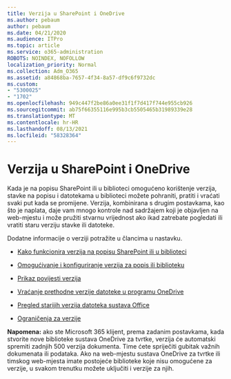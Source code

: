 ```yaml
---
title: Verzija u SharePoint i OneDrive
ms.author: pebaum
author: pebaum
ms.date: 04/21/2020
ms.audience: ITPro
ms.topic: article
ms.service: o365-administration
ROBOTS: NOINDEX, NOFOLLOW
localization_priority: Normal
ms.collection: Adm_O365
ms.assetid: a84868ba-7657-4f34-8a57-df9c6f9732dc
ms.custom:
- "5300025"
- "1702"
ms.openlocfilehash: 949c447f2be86a0ee31f1f7d417f744e955cb926
ms.sourcegitcommit: ab75f66355116e995b3cb5505465b31989339e28
ms.translationtype: MT
ms.contentlocale: hr-HR
ms.lasthandoff: 08/13/2021
ms.locfileid: "58328364"
---
```

# <a name="versioning-in-sharepoint-and-onedrive"></a>Verzija u SharePoint i OneDrive 


Kada je na popisu SharePoint ili u biblioteci omogućeno korištenje verzija, stavke na popisu i datotekama u biblioteci možete pohraniti, pratiti i vraćati svaki put kada se promijene. Verzija, kombinirana s drugim postavkama, kao što je naplata, daje vam mnogo kontrole nad sadržajem koji je objavljen na web-mjestu i može pružiti stvarnu vrijednost ako ikad zatrebate pogledati ili vratiti staru verziju stavke ili datoteke.

Dodatne informacije o verziji potražite u člancima u nastavku.

- [Kako funkcionira verzija na popisu SharePoint ili u biblioteci](https://support.office.com/article/how-does-versioning-work-in-a-sharepoint-list-or-library-0f6cd105-974f-44a4-aadb-43ac5bdfd247)

- [Omogućivanje i konfiguriranje verzija za popis ili biblioteku](https://support.office.com/article/enable-and-configure-versioning-for-a-list-or-library-1555d642-23ee-446a-990a-bcab618c7a37?ocmsassetID=HA102772148&amp;CTT=3&amp;CorrelationId=52441bb1-a619-4375-89d5-19d28769890f)

- [Prikaz povijesti verzija](https://support.office.com/article/View-the-version-history-of-an-item-or-file-in-a-list-or-library-53262060-5092-424D-A50B-C798B0EC32B1)

- [Vraćanje prethodne verzije datoteke u programu OneDrive](https://support.office.com/article/restore-a-previous-version-of-a-file-in-onedrive-159cad6d-d76e-4981-88ef-de6e96c93893)

- [Pregled starijih verzija datoteka sustava Office](https://support.office.com/article/view-previous-versions-of-office-files-5c1e076f-a9c9-41b8-8ace-f77b9642e2c2)

- [Ograničenja za verzije](https://docs.microsoft.com/office365/servicedescriptions/sharepoint-online-service-description/sharepoint-online-limits)

**Napomena:** ako ste Microsoft 365 klijent, prema zadanim postavkama, kada stvorite nove biblioteke sustava OneDrive za tvrtke, verzija će automatski spremiti zadnjih 500 verzija dokumenta. Time ćete spriječiti gubitak važnih dokumenata ili podataka. Ako na web-mjestu sustava OneDrive za tvrtke ili timskog web-mjesta imate postojeće biblioteke koje nisu omogućene za verzije, u svakom trenutku možete uključiti i verzije za njih.



